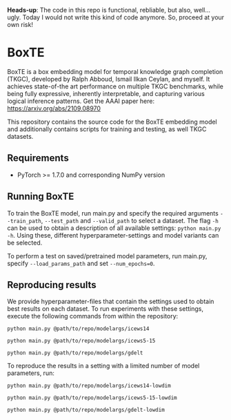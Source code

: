**Heads-up**: The code in this repo is functional, rebliable, but also, well... ugly. Today I would not write this kind of code anymore. So, proceed at your own risk!

# BoxTE
BoxTE is a box embedding model for temporal knowledge graph completion (TKGC), developed by Ralph Abboud, Ismail Ilkan Ceylan, and myself.
It achieves state-of-the art performance on multiple TKGC benchmarks, while being fully expressive, inherently interpretable, and capturing various logical inference patterns. Get the AAAI paper here: https://arxiv.org/abs/2109.08970

This repository contains the source code for the BoxTE embedding model and additionally contains scripts for training and testing, as well TKGC datasets.

## Requirements
- PyTorch >= 1.7.0 and corresponding NumPy version

## Running BoxTE
To train the BoxTE model, run main.py and specify the required arguments ```--train_path```, ```--test_path``` and ```--valid_path``` to select a dataset.
The flag ```-h``` can be used to obtain a description of all available settings: ```python main.py -h```.
Using these, different hyperparameter-settings and model variants can be selected.

To perform a test on saved/pretrained model parameters, run main.py, specify ```--load_params_path``` and set ```--num_epochs=0```.

## Reproducing results
We provide hyperparameter-files that contain the settings used to obtain best results on each dataset.
To run experiments with these settings, execute the following commands from within the repository:

```python main.py @path/to/repo/modelargs/icews14 ```

```python main.py @path/to/repo/modelargs/icews5-15 ```

```python main.py @path/to/repo/modelargs/gdelt ```

To reproduce the results in a setting with a limited number of model parameters, run:


```python main.py @path/to/repo/modelargs/icews14-lowdim ```

```python main.py @path/to/repo/modelargs/icews5-15-lowdim ```

```python main.py @path/to/repo/modelargs/gdelt-lowdim ```
